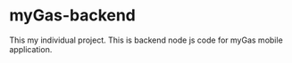 # myGas-backend
This my individual project. This is backend node js code for myGas mobile application.
